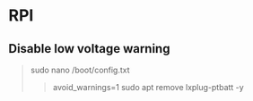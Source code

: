 # RPI

## Disable low voltage warning
> sudo nano /boot/config.txt
> > avoid_warnings=1
> sudo apt remove lxplug-ptbatt -y 